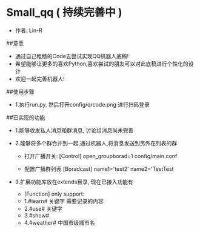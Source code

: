 # Small_qq ( 持续完善中 )
* 作者: Lin-R

##意愿
* 通过自己粗糙的Code去尝试实现QQ机器人底稿!
* 希望能够让更多的喜欢Python,喜欢尝试的朋友可以对此底稿进行个性化的设计
* 欢迎一起完善机器人! 

##使用步骤
* 1.执行run.py, 然后打开config/qrcode.png 进行扫码登录

##已实现的功能
* 1.能够收发私人消息和群消息, 讨论组消息尚未完善
* 2.能够将多个群合并到一起,通过机器人,将消息发送到另外在列表的群
  * 打开广播开关:
   [Control]
   open_groupborad=1
   config/main.conf
  
  * 配置广播群列表
   [Boradcast]
   name1='test2'
   name2='TestTest
 

* 3.扩展功能库放在extends目录, 现在已接入功能有
  * [Function] only support:
  * 1.#learn# 关键字 需要记录的内容
  * 2.#use# 关键字
  * 3.#show# 
  * 4.#weather# 中国市级城市名




